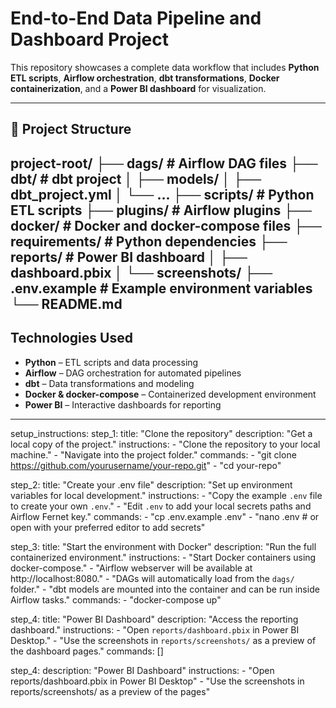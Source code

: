 # End-to-End Data Pipeline and Dashboard Project

This repository showcases a complete data workflow that includes **Python ETL scripts**, **Airflow orchestration**, **dbt transformations**, **Docker containerization**, and a **Power BI dashboard** for visualization.

---

## 📁 Project Structure
project-root/
├── dags/ # Airflow DAG files
├── dbt/ # dbt project
│ ├── models/
│ ├── dbt_project.yml
│ └── ...
├── scripts/ # Python ETL scripts
├── plugins/ # Airflow plugins
├── docker/ # Docker and docker-compose files
├── requirements/ # Python dependencies
├── reports/ # Power BI dashboard
│ ├── dashboard.pbix
│ └── screenshots/
├── .env.example # Example environment variables
└── README.md
---

## Technologies Used

- **Python** – ETL scripts and data processing
- **Airflow** – DAG orchestration for automated pipelines
- **dbt** – Data transformations and modeling
- **Docker & docker-compose** – Containerized development environment
- **Power BI** – Interactive dashboards for reporting

---

setup_instructions:
  step_1:
    title: "Clone the repository"
    description: "Get a local copy of the project."
    instructions:
      - "Clone the repository to your local machine."
      - "Navigate into the project folder."
    commands:
      - "git clone https://github.com/yourusername/your-repo.git"
      - "cd your-repo"

  step_2:
    title: "Create your .env file"
    description: "Set up environment variables for local development."
    instructions:
      - "Copy the example `.env` file to create your own `.env`."
      - "Edit `.env` to add your local secrets paths and Airflow Fernet key."
    commands:
      - "cp .env.example .env"
      - "nano .env   # or open with your preferred editor to add secrets"

  step_3:
    title: "Start the environment with Docker"
    description: "Run the full containerized environment."
    instructions:
      - "Start Docker containers using docker-compose."
      - "Airflow webserver will be available at http://localhost:8080."
      - "DAGs will automatically load from the `dags/` folder."
      - "dbt models are mounted into the container and can be run inside Airflow tasks."
    commands:
      - "docker-compose up"

  step_4:
    title: "Power BI Dashboard"
    description: "Access the reporting dashboard."
    instructions:
      - "Open `reports/dashboard.pbix` in Power BI Desktop."
      - "Use the screenshots in `reports/screenshots/` as a preview of the dashboard pages."
    commands: []

  step_4:
    description: "Power BI Dashboard"
    instructions:
      - "Open reports/dashboard.pbix in Power BI Desktop"
      - "Use the screenshots in reports/screenshots/ as a preview of the pages"
